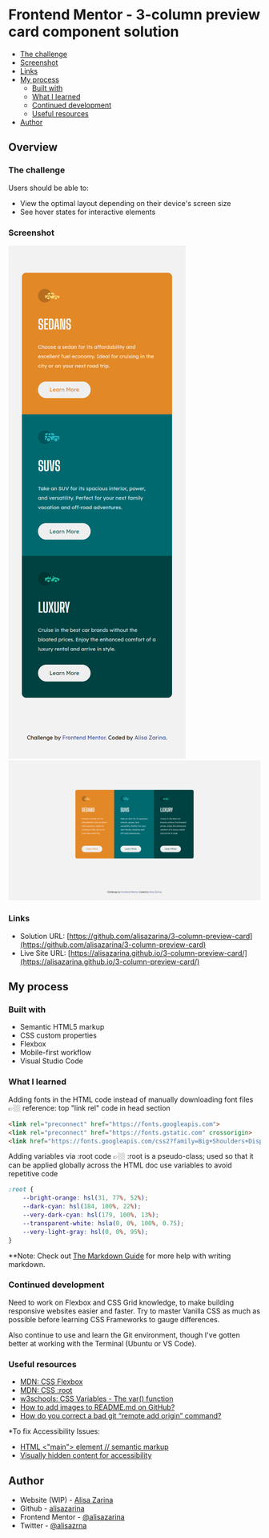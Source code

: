 # Frontend Mentor - 3-column preview card component solution

  - [The challenge](#the-challenge)
  - [Screenshot](#screenshot)
  - [Links](#links)
- [My process](#my-process)
  - [Built with](#built-with)
  - [What I learned](#what-i-learned)
  - [Continued development](#continued-development)
  - [Useful resources](#useful-resources)
- [Author](#author)

## Overview

### The challenge

Users should be able to:

- View the optimal layout depending on their device's screen size
- See hover states for interactive elements

### Screenshot

![](/3column-screenshot-mobile.png)
![](/3column-screenshot-desktop.png)


### Links

- Solution URL: [https://github.com/alisazarina/3-column-preview-card](https://github.com/alisazarina/3-column-preview-card)
- Live Site URL: [https://alisazarina.github.io/3-column-preview-card/](https://alisazarina.github.io/3-column-preview-card/)

## My process

### Built with

- Semantic HTML5 markup
- CSS custom properties
- Flexbox
- Mobile-first workflow
- Visual Studio Code

### What I learned

Adding fonts in the HTML code instead of manually downloading font files
👉🏼 reference: top "link rel" code in head section

```html
<link rel="preconnect" href="https://fonts.googleapis.com">
<link rel="preconnect" href="https://fonts.gstatic.com" crossorigin>
<link href="https://fonts.googleapis.com/css2?family=Big+Shoulders+Display:wght@700&display=swap" rel="stylesheet">
```

Adding variables via :root code
👉🏼 :root is a pseudo-class; used so that it can be applied globally across the HTML doc
    use variables to avoid repetitive code

```css
:root {
    --bright-orange: hsl(31, 77%, 52%);
    --dark-cyan: hsl(184, 100%, 22%);
    --very-dark-cyan: hsl(179, 100%, 13%);
    --transparent-white: hsla(0, 0%, 100%, 0.75);
    --very-light-gray: hsl(0, 0%, 95%);
}
```

**Note: Check out [The Markdown Guide](https://www.markdownguide.org/) for more help with writing markdown.

### Continued development

Need to work on Flexbox and CSS Grid knowledge, to make building responsive websites easier and faster. Try to master Vanilla CSS as much as possible before learning CSS Frameworks to gauge differences.

Also continue to use and learn the Git environment, though I've gotten better at working with the Terminal (Ubuntu or VS Code).

### Useful resources

- [MDN: CSS Flexbox](https://developer.mozilla.org/en-US/docs/Learn/CSS/CSS_layout/Flexbox)
- [MDN: CSS :root](https://developer.mozilla.org/en-US/docs/Web/CSS/:root)
- [w3schools: CSS Variables - The var() function](https://www.w3schools.com/css/css3_variables.asp)
- [How to add images to README.md on GitHub?](https://stackoverflow.com/questions/14494747/how-to-add-images-to-readme-md-on-githubm)
- [How do you correct a bad git “remote add origin” command?](https://stackoverflow.com/questions/46860918/how-do-you-correct-a-bad-git-remote-add-origin-command)

*To fix Accessibility Issues:
- [HTML <"main"> element // semantic markup](https://developer.mozilla.org/en-US/docs/Web/HTML/Element/main)
- [Visually hidden content for accessibility](https://www.frontendmentor.io/solutions/mobile-first-html-and-vanilla-css-ZtRIqu8KQ)

## Author

- Website (WIP) - [Alisa Zarina](https://alisazarina.com)
- Github - [alisazarina](https://github.com/alisazarina)
- Frontend Mentor - [@alisazarina](https://www.frontendmentor.io/profile/alisazarina)
- Twitter - [@alisazrna](https://www.twitter.com/alisazrna)
